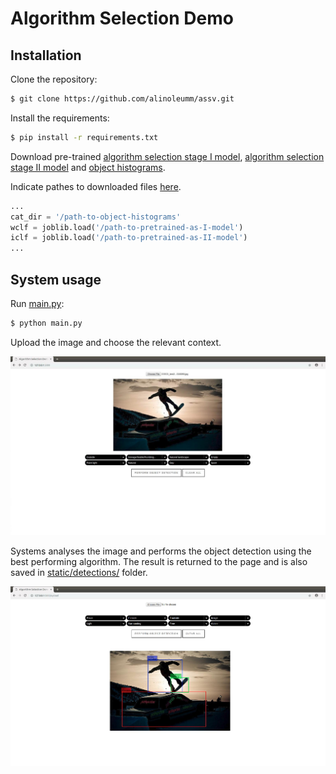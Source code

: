 # Algorithm Selection Demo

## Installation

Clone the repository:

```bash
$ git clone https://github.com/alinoleumm/assv.git
```

Install the requirements:

```bash
$ pip install -r requirements.txt
```

Download pre-trained [algorithm selection stage I model](https://github.com/alinoleumm/assv/releases/download/v1.1/svc.sav), [algorithm selection stage II model](https://github.com/alinoleumm/assv/releases/download/v1.1/dt.sav) and [object histograms](https://github.com/alinoleumm/assv/releases/download/v1.1/object_histograms.tar.gz).

Indicate pathes to downloaded files [here](https://github.com/alinoleumm/assv/blob/2324462ab954f1df88ed4e414e7f1d0ad7c7aeeb/main.py#L80-L82).

```python
...
cat_dir = '/path-to-object-histograms' 
wclf = joblib.load('/path-to-pretrained-as-I-model') 
iclf = joblib.load('/path-to-pretrained-as-II-model') 
...
```

## System usage

Run [main.py](https://github.com/alinoleumm/assv/blob/master/main.py):

```bash
$ python main.py
```

Upload the image and choose the relevant context.

![image selection and context description](demo1.jpg)

Systems analyses the image and performs the object detection using the best performing algorithm. The result is returned to the page and is also saved in [static/detections/](https://github.com/alinoleumm/assv/tree/master/static/detections) folder.

![result of object detection](demo2.jpg)
